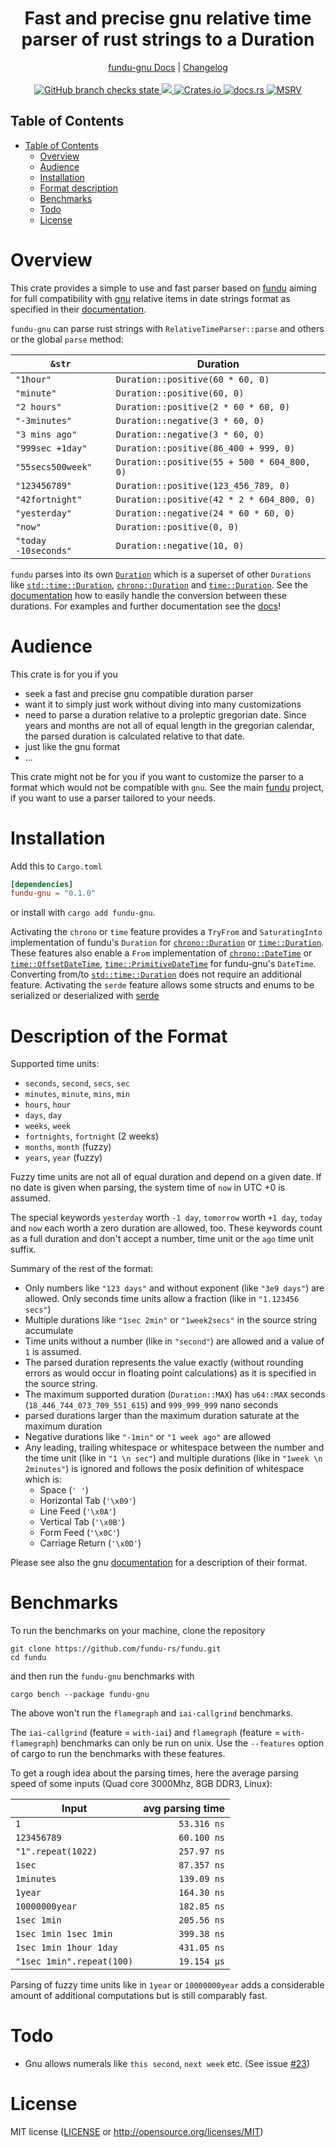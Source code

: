 <!--
 Copyright (c) 2023 Joining7943 <joining@posteo.de>

 This software is released under the MIT License.
 https://opensource.org/licenses/MIT
-->

<h1 align="center">Fast and precise gnu relative time parser of rust strings to a Duration</h1>
<div align="center">
    <a href="https://docs.rs/crate/fundu-gnu/">fundu-gnu Docs</a>
    |
    <a href="https://github.com/fundu-rs/fundu/blob/main/CHANGELOG.md">Changelog</a>
</div>
<br>
<div align="center">
    <a href="https://github.com/fundu-rs/fundu/actions">
        <img src="https://github.com/fundu-rs/fundu/actions/workflows/cicd.yml/badge.svg" alt="GitHub branch checks state"/>
    </a>
    <a href="https://codecov.io/gh/fundu-rs/fundu" >
        <img src="https://codecov.io/gh/fundu-rs/fundu/branch/main/graph/badge.svg?token=7GOQ1A6UPH"/>
    </a>
    <a href="https://crates.io/crates/fundu-gnu">
        <img src="https://img.shields.io/crates/v/fundu-gnu.svg" alt="Crates.io"/>
    </a>
    <a href="https://docs.rs/fundu-gnu/">
        <img src="https://docs.rs/fundu-gnu/badge.svg" alt="docs.rs"/>
    </a>
    <a href="https://github.com/rust-lang/rust">
        <img src="https://img.shields.io/badge/MSRV-1.64.0-brightgreen" alt="MSRV"/>
    </a>
</div>

## Table of Contents

- [Table of Contents](#table-of-contents)
    - [Overview](#overview)
    - [Audience](#audience)
    - [Installation](#installation)
    - [Format description](#description-of-the-format)
    - [Benchmarks](#benchmarks)
    - [Todo](#todo)
    - [License](#license)

# Overview

This crate provides a simple to use and fast parser based on [fundu](../README.md) aiming for full
compatibility with [gnu](https://www.gnu.org/) relative items in date strings format as specified in
their [documentation].

`fundu-gnu` can parse rust strings with `RelativeTimeParser::parse` and others or the global `parse`
method:

`&str` | Duration |
-- | -- |
`"1hour"`| `Duration::positive(60 * 60, 0)` |
`"minute"`| `Duration::positive(60, 0)` |
`"2 hours"`| `Duration::positive(2 * 60 * 60, 0)` |
`"-3minutes"`| `Duration::negative(3 * 60, 0)` |
`"3 mins ago"`| `Duration::negative(3 * 60, 0)` |
`"999sec +1day"`| `Duration::positive(86_400 + 999, 0)` |
`"55secs500week"`| `Duration::positive(55 + 500 * 604_800, 0)` |
`"123456789"`| `Duration::positive(123_456_789, 0)` |
`"42fortnight"`| `Duration::positive(42 * 2 * 604_800, 0)` |
`"yesterday"`| `Duration::negative(24 * 60 * 60, 0)` |
`"now"`| `Duration::positive(0, 0)` |
`"today -10seconds"`| `Duration::negative(10, 0)` |

`fundu` parses into its own [`Duration`] which is a superset of other `Durations` like
[`std::time::Duration`], [`chrono::Duration`] and [`time::Duration`]. See the
[documentation](https://docs.rs/fundu/latest/fundu/index.html#fundus-duration) how to easily handle
the conversion between these durations. For examples and further documentation see the
[docs](https://docs.rs/fundu-gnu/latest/fundu_gnu/)!

# Audience

This crate is for you if you

- seek a fast and precise gnu compatible duration parser
- want it to simply just work without diving into many customizations
- need to parse a duration relative to a proleptic gregorian date. Since years and months are not
all of equal length in the gregorian calendar, the parsed duration is calculated relative to that
date.
- just like the gnu format
- ...

This crate might not be for you if you want to customize the parser to a format which would not be
compatible with `gnu`. See the main [fundu](../README.md) project, if you want to use a parser
tailored to your needs.

# Installation

Add this to `Cargo.toml`

```toml
[dependencies]
fundu-gnu = "0.1.0"
```

or install with `cargo add fundu-gnu`.

Activating the `chrono` or `time` feature provides a `TryFrom` and `SaturatingInto` implementation
of fundu's `Duration` for [`chrono::Duration`] or [`time::Duration`]. These features also enable a
`From` implementation of [`chrono::DateTime`] or [`time::OffsetDateTime`],
[`time::PrimitiveDateTime`] for fundu-gnu's `DateTime`. Converting from/to [`std::time::Duration`]
does not require an additional feature. Activating the `serde` feature allows some structs and enums
to be serialized or deserialized with [serde](https://docs.rs/serde/latest/serde/)

# Description of the Format

Supported time units:

- `seconds`, `second`, `secs`, `sec`
- `minutes`, `minute`, `mins`, `min`
- `hours`, `hour`
- `days`, `day`
- `weeks`, `week`
- `fortnights`, `fortnight` (2 weeks)
- `months`, `month` (fuzzy)
- `years`, `year` (fuzzy)

Fuzzy time units are not all of equal duration and depend on a given date. If no date is given
when parsing, the system time of `now` in UTC +0 is assumed.

The special keywords `yesterday` worth `-1 day`, `tomorrow` worth `+1 day`, `today` and `now`
each worth a zero duration are allowed, too. These keywords count as a full duration and don't
accept a number, time unit or the `ago` time unit suffix.

Summary of the rest of the format:

- Only numbers like `"123 days"` and without exponent (like `"3e9 days"`) are allowed. Only
seconds time units allow a fraction (like in `"1.123456 secs"`)
- Multiple durations like `"1sec 2min"` or `"1week2secs"` in the source string accumulate
- Time units without a number (like in `"second"`) are allowed and a value of `1` is assumed.
- The parsed duration represents the value exactly (without rounding errors as would occur in
floating point calculations) as it is specified in the source string.
- The maximum supported duration (`Duration::MAX`) has `u64::MAX` seconds
(`18_446_744_073_709_551_615`) and `999_999_999` nano seconds
- parsed durations larger than the maximum duration saturate at the maximum duration
- Negative durations like `"-1min"` or `"1 week ago"` are allowed
- Any leading, trailing whitespace or whitespace between the number and the time unit (like in
`"1 \n sec"`) and multiple durations (like in `"1week \n 2minutes"`) is ignored and follows the
posix definition of whitespace which is:
    - Space (`' '`)
    - Horizontal Tab (`'\x09'`)
    - Line Feed (`'\x0A'`)
    - Vertical Tab (`'\x0B'`)
    - Form Feed (`'\x0C'`)
    - Carriage Return (`'\x0D'`)

Please see also the gnu
[documentation](https://www.gnu.org/software/coreutils/manual/html_node/Relative-items-in-date-strings.html)
for a description of their format.

# Benchmarks

To run the benchmarks on your machine, clone the repository

```shell
git clone https://github.com/fundu-rs/fundu.git
cd fundu
```

and then run the `fundu-gnu` benchmarks with

```shell
cargo bench --package fundu-gnu
```

The above won't run the `flamegraph` and `iai-callgrind` benchmarks.

The `iai-callgrind` (feature = `with-iai`) and `flamegraph` (feature = `with-flamegraph`) benchmarks
can only be run on unix. Use the `--features` option of cargo to run the benchmarks with these
features.

To get a rough idea about the parsing times, here the average parsing speed of some inputs (Quad
core 3000Mhz, 8GB DDR3, Linux):

Input | avg parsing time
--- | ---:|
`1` | `53.316 ns`
`123456789` | `60.100 ns`
`"1".repeat(1022)` | `257.97 ns`
`1sec` | `87.357 ns`
`1minutes` | `139.09 ns`
`1year` | `164.30 ns`
`10000000year` | `182.85 ns`
`1sec 1min` | `205.56 ns`
`1sec 1min 1sec 1min` | `399.38 ns`
`1sec 1min 1hour 1day` | `431.05 ns`
`"1sec 1min".repeat(100)` | `19.154 µs`

Parsing of fuzzy time units like in `1year` or `10000000year` adds a considerable amount of
additional computations but is still comparably fast.

# Todo

- Gnu allows numerals like `this second`, `next week` etc. (See issue
[#23](https://github.com/fundu-rs/fundu/issues/23))

# License

MIT license ([LICENSE](LICENSE) or <http://opensource.org/licenses/MIT>)

[`Duration`]: https://docs.rs/fundu-gnu/latest/fundu_gnu/struct.Duration.html
[`std::time::Duration`]: https://doc.rust-lang.org/std/time/struct.Duration.html
[`chrono::Duration`]: https://docs.rs/chrono/latest/chrono/struct.Duration.html
[`time::Duration`]: https://docs.rs/time/latest/time/struct.Duration.html
[`chrono::DateTime`]: https://docs.rs/chrono/latest/chrono/struct.DateTime.html
[`time::PrimitiveDateTime`]: https://docs.rs/time/latest/time/struct.PrimitiveDateTime.html
[`time::OffsetDateTime`]: https://docs.rs/time/latest/time/struct.OffsetDateTime.html
[documentation]: https://www.gnu.org/software/coreutils/manual/html_node/Relative-items-in-date-strings.html

